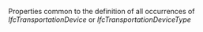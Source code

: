 Properties common to the definition of all occurrences of _IfcTransportationDevice_ or _IfcTransportationDeviceType_
